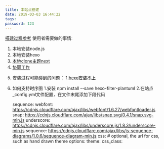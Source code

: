 ```yaml
---
title: 本站点搭建
date: 2019-03-03 16:44:22
tags:
password: 123
---
```

[搭建过程参考](https://runjaelyn.github.io/2017/07/15/themeBlog/)
使用者需要做的事情:
1. 本地安装node.js
2. 本地安装hexo
3. [本地clone主题next](http://theme-next.iissnan.com/getting-started.html)
4. [协同工作](http://simonenfp.github.io/2017/09/13/hexo博客多电脑协同发布/)
<!--more-->
5. 安装过程可能碰到的问题：
1.[hexo安装不上](https://www.itfanr.cc/2017/10/27/problems-for-configuring-hexo-blog-in-mac/)
6. 如何支持时序图
1.安装 npm install --save hexo-filter-plantuml
2.在站点_config.yml文件配置，在文件末尾添加下段代码
    
    
    sequence:
      webfont:     https://cdnjs.cloudflare.com/ajax/libs/webfont/1.6.27/webfontloader.js
      snap:        https://cdnjs.cloudflare.com/ajax/libs/snap.svg/0.4.1/snap.svg-min.js
      underscore:  https://cdnjs.cloudflare.com/ajax/libs/underscore.js/1.8.3/underscore-min.js
      sequence:    https://cdnjs.cloudflare.com/ajax/libs/js-sequence-diagrams/1.0.6/sequence-diagram-min.js
      css: # optional, the url for css, such as hand drawn theme
      options:
        theme:
        css_class:
